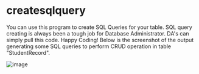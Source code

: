 # createsqlquery

You can use this program to create SQL Queries for your table. SQL query creating is always been a tough job for Database Administrator. DA's can simply
pull this code. Happy Coding!
Below is the screenshot of the output generating some SQL queries to perform CRUD operation in table "StudentRecord".

![image](https://user-images.githubusercontent.com/105510768/195071972-e2c1ad57-2274-4d08-a6a1-353cf684b5e4.png)
